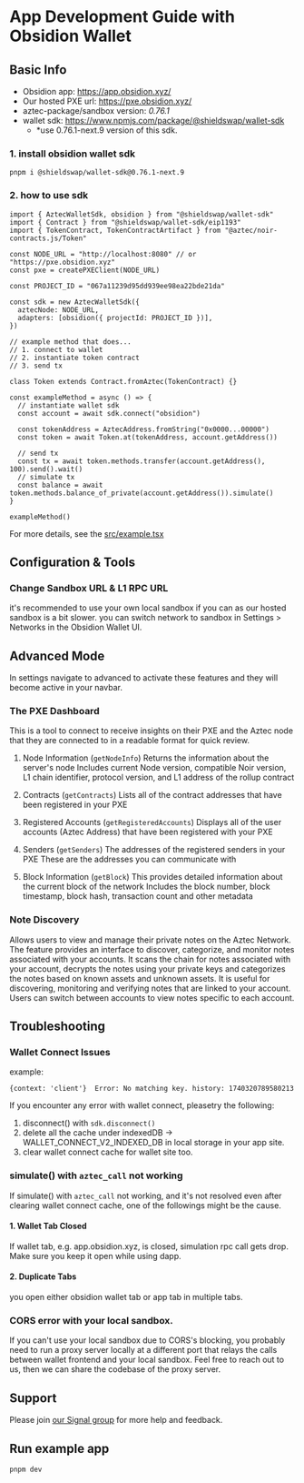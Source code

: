 # App Development Guide with Obsidion Wallet

## Basic Info

- Obsidion app: https://app.obsidion.xyz/
- Our hosted PXE url: https://pxe.obsidion.xyz/
- aztec-package/sandbox version: _0.76.1_
- wallet sdk: https://www.npmjs.com/package/@shieldswap/wallet-sdk
  - \*use 0.76.1-next.9 version of this sdk.

### 1. install obsidion wallet sdk

```shell
pnpm i @shieldswap/wallet-sdk@0.76.1-next.9
```

### 2. how to use sdk

```tsx
import { AztecWalletSdk, obsidion } from "@shieldswap/wallet-sdk"
import { Contract } from "@shieldswap/wallet-sdk/eip1193"
import { TokenContract, TokenContractArtifact } from "@aztec/noir-contracts.js/Token"

const NODE_URL = "http://localhost:8080" // or "https://pxe.obsidion.xyz"
const pxe = createPXEClient(NODE_URL)

const PROJECT_ID = "067a11239d95dd939ee98ea22bde21da"

const sdk = new AztecWalletSdk({
  aztecNode: NODE_URL,
  adapters: [obsidion({ projectId: PROJECT_ID })],
})

// example method that does...
// 1. connect to wallet
// 2. instantiate token contract
// 3. send tx

class Token extends Contract.fromAztec(TokenContract) {}

const exampleMethod = async () => {
  // instantiate wallet sdk
  const account = await sdk.connect("obsidion")

  const tokenAddress = AztecAddress.fromString("0x0000...00000")
  const token = await Token.at(tokenAddress, account.getAddress())

  // send tx
  const tx = await token.methods.transfer(account.getAddress(), 100).send().wait()
  // simulate tx
  const balance = await token.methods.balance_of_private(account.getAddress()).simulate()
}

exampleMethod()
```

For more details, see the [src/example.tsx](./src/example.tsx)

## Configuration & Tools

### Change Sandbox URL & L1 RPC URL

it's recommended to use your own local sandbox if you can as our hosted sandbox is a bit slower. you
can switch network to sandbox in Settings > Networks in the Obsidion Wallet UI.

## Advanced Mode

In settings navigate to advanced to activate these features and they will become active in your
navbar.

### The PXE Dashboard

This is a tool to connect to receive insights on their PXE and the Aztec node that they are
connected to in a readable format for quick review.

1. Node Information (`getNodeInfo`) Returns the information about the server's node Includes current
   Node version, compatible Noir version, L1 chain identifier, protocol version, and L1 address of
   the rollup contract

2. Contracts (`getContracts`) Lists all of the contract addresses that have been registered in your
   PXE

3. Registered Accounts (`getRegisteredAccounts`) Displays all of the user accounts (Aztec Address)
   that have been registered with your PXE

4. Senders (`getSenders`) The addresses of the registered senders in your PXE These are the
   addresses you can communicate with

5. Block Information (`getBlock`) This provides detailed information about the current block of the
   network Includes the block number, block timestamp, block hash, transaction count and other
   metadata

### Note Discovery

Allows users to view and manage their private notes on the Aztec Network. The feature provides an
interface to discover, categorize, and monitor notes associated with your accounts. It scans the
chain for notes associated with your account, decrypts the notes using your private keys and
categorizes the notes based on known assets and unknown assets. It is useful for discovering,
monitoring and verifying notes that are linked to your account. Users can switch between accounts to
view notes specific to each account.

## Troubleshooting

### Wallet Connect Issues

example:

```shell
{context: 'client'}  Error: No matching key. history: 1740320789580213
```

If you encounter any error with wallet connect, pleasetry the following:

1. disconnect() with `sdk.disconnect()`
2. delete all the cache under indexedDB -> WALLET_CONNECT_V2_INDEXED_DB in local storage in your app
   site.
3. clear wallet connect cache for wallet site too.

### simulate() with `aztec_call` not working

If simulate() with `aztec_call` not working, and it's not resolved even after clearing wallet
connect cache, one of the followings might be the cause.

#### 1. Wallet Tab Closed

If wallet tab, e.g. app.obsidion.xyz, is closed, simulation rpc call gets drop. Make sure you keep
it open while using dapp.

#### 2. Duplicate Tabs

you open either obsidion wallet tab or app tab in multiple tabs.

### CORS error with your local sandbox.

If you can't use your local sandbox due to CORS's blocking, you probably need to run a proxy server
locally at a different port that relays the calls between wallet frontend and your local sandbox.
Feel free to reach out to us, then we can share the codebase of the proxy server.

## Support

Please join
[our Signal group](https://signal.group/#CjQKIDBmFVuI9gz2cRZaa3HD4-tJpGc8PrWQ9aec_AomvJRjEhDEHAiu0G6zkaF9xf9Q3ufI)
for more help and feedback.

## Run example app

```shell
pnpm dev
```
